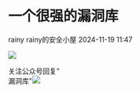 #  一个很强的漏洞库   
rainy  rainy的安全小屋   2024-11-19 11:47  
  
![](https://mmbiz.qpic.cn/mmbiz_png/oxAVxWicAYpXXQt11yZrz71lUqd4HH21icDOsWPouSO2UebjN366qrVKngBEvJtrXibXbiaPxgiad4zEgMo29WKNiaAQ/640?wx_fmt=png&from=appmsg "")  
  
关注公众号回复"  
漏洞库"![](https://mmbiz.qpic.cn/mmbiz_png/oxAVxWicAYpXXQt11yZrz71lUqd4HH21ickZw8or0KoNdQS1oY2icM20SS6icyRuBBibfQHMzE9QPBNWNLdoTZibQJWQ/640?wx_fmt=png&from=appmsg "")  
  
  
  
  
  
  
